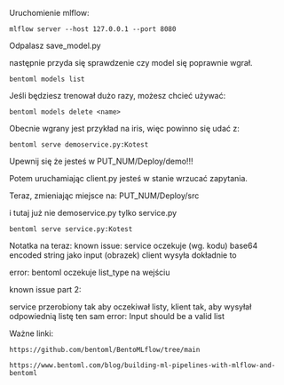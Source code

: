 Uruchomienie mlflow:
```
mlflow server --host 127.0.0.1 --port 8080
```

Odpalasz save_model.py

następnie przyda się sprawdzenie czy model się poprawnie wgrał.
```
bentoml models list
```

Jeśli będziesz trenował dużo razy, możesz chcieć używać:
```
bentoml models delete <name>
``` 

Obecnie wgrany jest przykład na iris, więc powinno się udać z:
```
bentoml serve demoservice.py:Kotest
```
Upewnij się że jesteś w PUT_NUM/Deploy/demo!!!

Potem uruchamiając client.py jesteś w stanie wrzucać zapytania.

Teraz, zmieniając miejsce na:
PUT_NUM/Deploy/src

i tutaj już nie demoservice.py tylko service.py
```
bentoml serve service.py:Kotest
```

Notatka na teraz:
known issue:
service oczekuje (wg. kodu) base64 encoded string jako input (obrazek)
client wysyła dokładnie to

error: bentoml oczekuje list_type na wejściu

known issue part 2:

service przerobiony tak aby oczekiwał listy,
klient tak, aby wysyłał odpowiednią listę
ten sam error: Input should be a valid list

Ważne linki:
``` 
https://github.com/bentoml/BentoMLflow/tree/main

https://www.bentoml.com/blog/building-ml-pipelines-with-mlflow-and-bentoml
```
